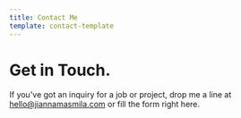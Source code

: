 ```yaml
---
title: Contact Me
template: contact-template
---
```

# Get in Touch.

If you've got an inquiry for a job or project, drop me a line at hello@jiannamasmila.com or fill the form right here.
